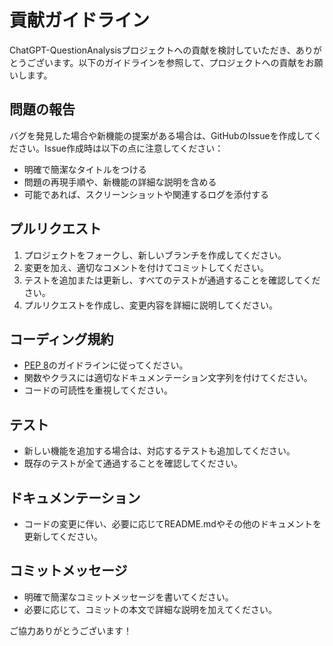 # 貢献ガイドライン

ChatGPT-QuestionAnalysisプロジェクトへの貢献を検討していただき、ありがとうございます。以下のガイドラインを参照して、プロジェクトへの貢献をお願いします。

## 問題の報告

バグを発見した場合や新機能の提案がある場合は、GitHubのIssueを作成してください。Issue作成時は以下の点に注意してください：

- 明確で簡潔なタイトルをつける
- 問題の再現手順や、新機能の詳細な説明を含める
- 可能であれば、スクリーンショットや関連するログを添付する

## プルリクエスト

1. プロジェクトをフォークし、新しいブランチを作成してください。
2. 変更を加え、適切なコメントを付けてコミットしてください。
3. テストを追加または更新し、すべてのテストが通過することを確認してください。
4. プルリクエストを作成し、変更内容を詳細に説明してください。

## コーディング規約

- [PEP 8](https://www.python.org/dev/peps/pep-0008/)のガイドラインに従ってください。
- 関数やクラスには適切なドキュメンテーション文字列を付けてください。
- コードの可読性を重視してください。

## テスト

- 新しい機能を追加する場合は、対応するテストも追加してください。
- 既存のテストが全て通過することを確認してください。

## ドキュメンテーション

- コードの変更に伴い、必要に応じてREADME.mdやその他のドキュメントを更新してください。

## コミットメッセージ

- 明確で簡潔なコミットメッセージを書いてください。
- 必要に応じて、コミットの本文で詳細な説明を加えてください。

ご協力ありがとうございます！